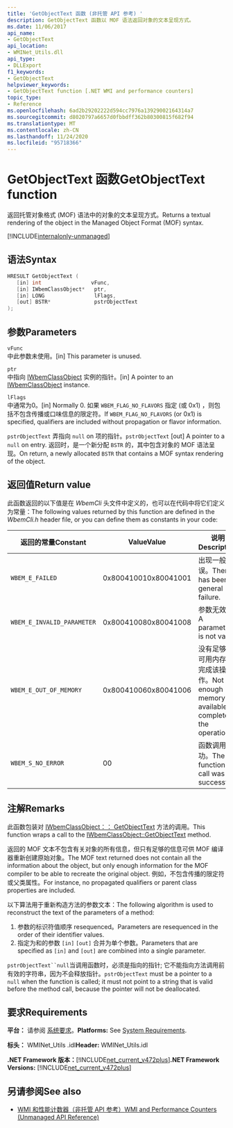 ```yaml
---
title: 'GetObjectText 函数 (非托管 API 参考) '
description: GetObjectText 函数以 MOF 语法返回对象的文本呈现方式。
ms.date: 11/06/2017
api_name:
- GetObjectText
api_location:
- WMINet_Utils.dll
api_type:
- DLLExport
f1_keywords:
- GetObjectText
helpviewer_keywords:
- GetObjectText function [.NET WMI and performance counters]
topic_type:
- Reference
ms.openlocfilehash: 6ad2b29202222d594cc7976a13929002164314a7
ms.sourcegitcommit: d8020797a6657d0fbbdff362b80300815f682f94
ms.translationtype: MT
ms.contentlocale: zh-CN
ms.lasthandoff: 11/24/2020
ms.locfileid: "95718366"
---
```

# <a name="getobjecttext-function"></a><span data-ttu-id="d2c75-103">GetObjectText 函数</span><span class="sxs-lookup"><span data-stu-id="d2c75-103">GetObjectText function</span></span>

<span data-ttu-id="d2c75-104">返回托管对象格式 (MOF) 语法中的对象的文本呈现方式。</span><span class="sxs-lookup"><span data-stu-id="d2c75-104">Returns a textual rendering of the object in the Managed Object Format (MOF) syntax.</span></span>

[!INCLUDE[internalonly-unmanaged](../../../../includes/internalonly-unmanaged.md)]

## <a name="syntax"></a><span data-ttu-id="d2c75-105">语法</span><span class="sxs-lookup"><span data-stu-id="d2c75-105">Syntax</span></span>  
  
```cpp  
HRESULT GetObjectText (
   [in] int                vFunc,
   [in] IWbemClassObject*   ptr,
   [in] LONG                lFlags,
   [out] BSTR*              pstrObjectText
);
```  

## <a name="parameters"></a><span data-ttu-id="d2c75-106">参数</span><span class="sxs-lookup"><span data-stu-id="d2c75-106">Parameters</span></span>

`vFunc`  
<span data-ttu-id="d2c75-107">中此参数未使用。</span><span class="sxs-lookup"><span data-stu-id="d2c75-107">[in] This parameter is unused.</span></span>

`ptr`  
<span data-ttu-id="d2c75-108">中指向 [IWbemClassObject](/windows/desktop/api/wbemcli/nn-wbemcli-iwbemclassobject) 实例的指针。</span><span class="sxs-lookup"><span data-stu-id="d2c75-108">[in] A pointer to an [IWbemClassObject](/windows/desktop/api/wbemcli/nn-wbemcli-iwbemclassobject) instance.</span></span>

`lFlags`  
<span data-ttu-id="d2c75-109">中通常为0。</span><span class="sxs-lookup"><span data-stu-id="d2c75-109">[in] Normally 0.</span></span> <span data-ttu-id="d2c75-110">如果 `WBEM_FLAG_NO_FLAVORS` 指定 (或 0x1) ，则包括不包含传播或口味信息的限定符。</span><span class="sxs-lookup"><span data-stu-id="d2c75-110">If `WBEM_FLAG_NO_FLAVORS` (or 0x1) is specified, qualifiers are included without propagation or flavor information.</span></span>

<span data-ttu-id="d2c75-111">`pstrObjectText` 弄指向 `null` on 项的指针。</span><span class="sxs-lookup"><span data-stu-id="d2c75-111">`pstrObjectText` [out] A pointer to a `null` on entry.</span></span> <span data-ttu-id="d2c75-112">返回时，是一个新分配 `BSTR` 的，其中包含对象的 MOF 语法呈现。</span><span class="sxs-lookup"><span data-stu-id="d2c75-112">On return, a newly allocated `BSTR` that contains a MOF syntax rendering of the object.</span></span>  

## <a name="return-value"></a><span data-ttu-id="d2c75-113">返回值</span><span class="sxs-lookup"><span data-stu-id="d2c75-113">Return value</span></span>

<span data-ttu-id="d2c75-114">此函数返回的以下值是在 *WbemCli* 头文件中定义的，也可以在代码中将它们定义为常量：</span><span class="sxs-lookup"><span data-stu-id="d2c75-114">The following values returned by this function are defined in the *WbemCli.h* header file, or you can define them as constants in your code:</span></span>

|<span data-ttu-id="d2c75-115">返回的常量</span><span class="sxs-lookup"><span data-stu-id="d2c75-115">Constant</span></span>  |<span data-ttu-id="d2c75-116">Value</span><span class="sxs-lookup"><span data-stu-id="d2c75-116">Value</span></span>  |<span data-ttu-id="d2c75-117">说明</span><span class="sxs-lookup"><span data-stu-id="d2c75-117">Description</span></span>  |
|---------|---------|---------|
|`WBEM_E_FAILED` | <span data-ttu-id="d2c75-118">0x80041001</span><span class="sxs-lookup"><span data-stu-id="d2c75-118">0x80041001</span></span> | <span data-ttu-id="d2c75-119">出现一般错误。</span><span class="sxs-lookup"><span data-stu-id="d2c75-119">There has been a general failure.</span></span> |
|`WBEM_E_INVALID_PARAMETER` | <span data-ttu-id="d2c75-120">0x80041008</span><span class="sxs-lookup"><span data-stu-id="d2c75-120">0x80041008</span></span> | <span data-ttu-id="d2c75-121">参数无效。</span><span class="sxs-lookup"><span data-stu-id="d2c75-121">A parameter is not valid.</span></span> |
|`WBEM_E_OUT_OF_MEMORY` | <span data-ttu-id="d2c75-122">0x80041006</span><span class="sxs-lookup"><span data-stu-id="d2c75-122">0x80041006</span></span> | <span data-ttu-id="d2c75-123">没有足够的可用内存来完成该操作。</span><span class="sxs-lookup"><span data-stu-id="d2c75-123">Not enough memory is available to complete the operation.</span></span> |
|`WBEM_S_NO_ERROR` | <span data-ttu-id="d2c75-124">0</span><span class="sxs-lookup"><span data-stu-id="d2c75-124">0</span></span> | <span data-ttu-id="d2c75-125">函数调用成功。</span><span class="sxs-lookup"><span data-stu-id="d2c75-125">The function call was successful.</span></span>  |
  
## <a name="remarks"></a><span data-ttu-id="d2c75-126">注解</span><span class="sxs-lookup"><span data-stu-id="d2c75-126">Remarks</span></span>

<span data-ttu-id="d2c75-127">此函数包装对 [IWbemClassObject：： GetObjectText](/windows/desktop/api/wbemcli/nf-wbemcli-iwbemclassobject-getobjecttext) 方法的调用。</span><span class="sxs-lookup"><span data-stu-id="d2c75-127">This function wraps a call to the [IWbemClassObject::GetObjectText](/windows/desktop/api/wbemcli/nf-wbemcli-iwbemclassobject-getobjecttext) method.</span></span>

<span data-ttu-id="d2c75-128">返回的 MOF 文本不包含有关对象的所有信息，但只有足够的信息可供 MOF 编译器重新创建原始对象。</span><span class="sxs-lookup"><span data-stu-id="d2c75-128">The MOF text returned does not contain all the information about the object, but only enough information for the MOF compiler to be able to recreate the original object.</span></span> <span data-ttu-id="d2c75-129">例如，不包含传播的限定符或父类属性。</span><span class="sxs-lookup"><span data-stu-id="d2c75-129">For instance, no propagated qualifiers or parent class properties are included.</span></span>

<span data-ttu-id="d2c75-130">以下算法用于重新构造方法的参数文本：</span><span class="sxs-lookup"><span data-stu-id="d2c75-130">The following algorithm is used to reconstruct the text of the parameters of a method:</span></span>

1. <span data-ttu-id="d2c75-131">参数的标识符值顺序 resequenced。</span><span class="sxs-lookup"><span data-stu-id="d2c75-131">Parameters are resequenced in the order of their identifier values.</span></span>
1. <span data-ttu-id="d2c75-132">指定为和的参数 `[in]` `[out]` 合并为单个参数。</span><span class="sxs-lookup"><span data-stu-id="d2c75-132">Parameters that are specified as `[in]` and `[out]` are combined into a single parameter.</span></span>

<span data-ttu-id="d2c75-133">`pstrObjectText``null`当调用函数时，必须是指向的指针; 它不能指向方法调用前有效的字符串，因为不会释放指针。</span><span class="sxs-lookup"><span data-stu-id="d2c75-133">`pstrObjectText` must be a pointer to a `null` when the function is called; it must not point to a string that is valid before the method call, because the pointer will not be deallocated.</span></span>

## <a name="requirements"></a><span data-ttu-id="d2c75-134">要求</span><span class="sxs-lookup"><span data-stu-id="d2c75-134">Requirements</span></span>  

<span data-ttu-id="d2c75-135">**平台：** 请参阅 [系统要求](../../get-started/system-requirements.md)。</span><span class="sxs-lookup"><span data-stu-id="d2c75-135">**Platforms:** See [System Requirements](../../get-started/system-requirements.md).</span></span>  
  
 <span data-ttu-id="d2c75-136">**标头：** WMINet_Utils .idl</span><span class="sxs-lookup"><span data-stu-id="d2c75-136">**Header:** WMINet_Utils.idl</span></span>  
  
 <span data-ttu-id="d2c75-137">**.NET Framework 版本：**[!INCLUDE[net_current_v472plus](../../../../includes/net-current-v472plus.md)]</span><span class="sxs-lookup"><span data-stu-id="d2c75-137">**.NET Framework Versions:** [!INCLUDE[net_current_v472plus](../../../../includes/net-current-v472plus.md)]</span></span>  
  
## <a name="see-also"></a><span data-ttu-id="d2c75-138">另请参阅</span><span class="sxs-lookup"><span data-stu-id="d2c75-138">See also</span></span>

- [<span data-ttu-id="d2c75-139">WMI 和性能计数器（非托管 API 参考）</span><span class="sxs-lookup"><span data-stu-id="d2c75-139">WMI and Performance Counters (Unmanaged API Reference)</span></span>](index.md)
